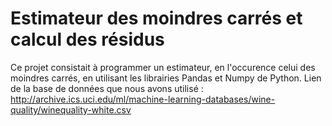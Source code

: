 # Estimateur des moindres carrés et calcul des résidus
Ce projet consistait à programmer un estimateur, en l'occurence celui des moindres carrés, en utilisant les librairies Pandas et Numpy de Python.
Lien de la base de données que nous avons utilisé : http://archive.ics.uci.edu/ml/machine-learning-databases/wine-quality/winequality-white.csv